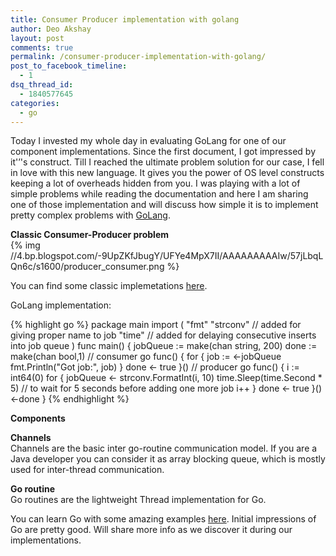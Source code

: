 ```yaml
---
title: Consumer Producer implementation with golang
author: Deo Akshay
layout: post
comments: true
permalink: /consumer-producer-implementation-with-golang/
post_to_facebook_timeline:
  - 1
dsq_thread_id:
  - 1840577645
categories:
  - go
---
```

Today I invested my whole day in evaluating GoLang for one of our component implementations. Since the first document, I got impressed by it'&#8217;'s construct. Till I reached the ultimate problem solution for our case, I fell in love with this new language. It gives you the power of OS level constructs keeping a lot of overheads hidden from you. I was playing with a lot of simple problems while reading the documentation and here I am sharing one of those implementation and will discuss how simple it is to implement pretty complex problems with [GoLang][1].

**Classic Consumer-Producer problem**  
{% img //4.bp.blogspot.com/-9UpZKfJbugY/UFYe4MpX7II/AAAAAAAAAIw/57jLbqLQn6c/s1600/producer_consumer.png %} 

You can find some classic implemetations [here][2].

GoLang implementation:

{% highlight go %}
package main
import (
	"fmt"
	"strconv" // added for giving proper name to job
	"time"    // added for delaying consecutive inserts into job queue
)
func main() {
	jobQueue := make(chan string, 200)
	done := make(chan bool,1)
	// consumer
	go func() {
		for {
			job := <-jobQueue
			fmt.Println("Got job:", job)
		}
		done <- true
	}()
	// producer
	go func() {
		i := int64(0)
		for {
			jobQueue &lt;- strconv.FormatInt(i, 10)
			time.Sleep(time.Second * 5) // to wait for 5 seconds before adding one more job
			i++
		}
		done <- true
	}()
	<-done
}
{% endhighlight %}

**Components**

**Channels**  
Channels are the basic inter go-routine communication model. If you are a Java developer you can consider it as array blocking queue, which is mostly used for inter-thread communication. 

**Go routine**  
Go routines are the lightweight Thread implementation for Go.

You can learn Go with some amazing examples [here][3]. Initial impressions of Go are pretty good. Will share more info as we discover it during our implementations.

 [1]: http://golang.org
 [2]: http://en.wikipedia.org/wiki/Producer%E2%80%93consumer_problem#Examples
 [3]: https://gobyexample.com/
